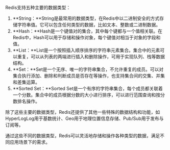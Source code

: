 Redis支持五种主要的数据类型：

1. **String：**String是最常用的数据类型，在Redis中以二进制安全的方式存储字符串值。它可以包含任何类型的数据，比如文本、整数或二进制数据。
2. **Hash：**Hash是一个键值对的集合，其中每个键都与一个值相关联。在Redis中，Hash可以用于存储和操作对象，每个键值对相当于对象的字段和值。
3. **List：**List是一个按照插入顺序排序的字符串元素集合。集合中的元素可以重复，可以从列表的两端进行插入和删除操作，可用于实现队列、栈等数据结构。
4. **Set：**Set是一个无序、唯一的字符串集合，不允许重复的成员。可以对集合执行添加、删除和判断成员是否存在等操作，也支持集合间的交集、并集和差集运算。
5. **Sorted Set：**Sorted Set是一个有序的字符串集合，每个成员都关联着一个分数。集合中的成员根据分数的大小进行排序，可以进行范围查询和按分数排名操作。

除了这些主要的数据类型，Redis还提供了其他一些特殊的数据结构和功能，如HyperLogLog用于基数统计、Geo用于地理位置信息存储、Pub/Sub用于发布与订阅等。

通过这些不同的数据类型，Redis可以灵活地存储和操作各种类型的数据，满足不同应用场景下的需求。
